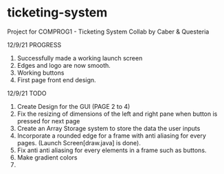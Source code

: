 # ticketing-system
Project for COMPROG1 - Ticketing System
Collab by Caber & Questeria 

12/9/21
PROGRESS
1. Successfully made a working launch screen
2. Edges and logo are now smooth.
3. Working buttons
4. First page front end design.


12/9/21
TODO
1. Create Design for the GUI (PAGE 2 to 4)
2. Fix the resizing of dimensions of the left and right pane when button is pressed for next page
3. Create an Array Storage system to store the data the user inputs
4. Incorporate a rounded edge for a frame with anti aliasing for every pages. (Launch Screen[draw.java] is done).
5. Fix anti anti aliasing for every elements in a frame such as buttons. 
6. Make gradient colors
7. 
